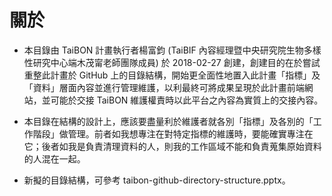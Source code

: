 ﻿# 關於

* 本目錄由 TaiBON 計畫執行者楊富鈞 (TaiBIF 內容經理暨中央研究院生物多樣性研究中心端木茂甯老師團隊成員) 於 2018-02-27 創建，創建目的在於嘗試重整此計畫於 GitHub 上的目錄結構，開始更全面性地置入此計畫「指標」及「資料」層面內容並進行管理維護，以利最終可將成果呈現於此計畫前端網站，並可能於交接 TaiBON 維護權責時以此平台之內容為實質上的交接內容。

* 本目錄在結構的設計上，應該要盡量利於維護者就各別「指標」及各別的「工作階段」做管理。前者如我想專注在對特定指標的維護時，要能確實專注在它；後者如我是負責清理資料的人，則我的工作區域不能和負責蒐集原始資料的人混在一起。

* 新擬的目錄結構，可參考 taibon-github-directory-structure.pptx。